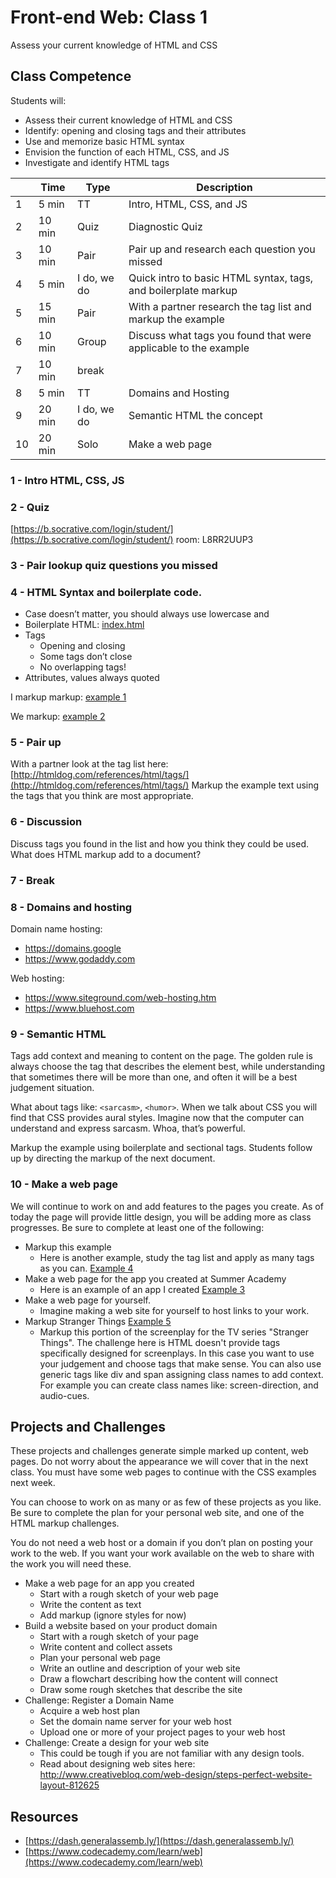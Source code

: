 # Front-end Web: Class 1

Assess your current knowledge of HTML and CSS

## Class Competence

Students will: 

- Assess their current knowledge of HTML and CSS
- Identify: opening and closing tags and their attributes
- Use and memorize basic HTML syntax
- Envision the function of each HTML, CSS, and JS
- Investigate and identify HTML tags 

|    | Time   | Type  | Description |
|----|--------|-------|-------------|
| 1  | 5 min  |TT     | Intro, HTML, CSS, and JS |
| 2  | 10 min | Quiz  | Diagnostic Quiz |
| 3  | 10 min | Pair  | Pair up and research each question you missed |
| 4  | 5 min  | I do, we do    | Quick intro to basic HTML syntax, tags, and boilerplate markup |
| 5  | 15 min | Pair  | With a partner research the tag list and markup the example |
| 6  | 10 min | Group | Discuss what tags you found that were applicable to the example |
| 7  | 10 min | break |  |
| 8  | 5 min  | TT    | Domains and Hosting |
| 9  | 20 min |I do, we do | Semantic HTML the concept |
| 10 | 20 min | Solo  | Make a web page |

### 1 - Intro HTML, CSS, JS

### 2 - Quiz 

[https://b.socrative.com/login/student/](https://b.socrative.com/login/student/) room: L8RR2UUP3

### 3 - Pair lookup quiz questions you missed 

### 4 - HTML Syntax and boilerplate code. 

- Case doesn’t matter, you should always use lowercase and 
- Boilerplate HTML: [index.html](index.html)
- Tags 
  - Opening and closing
  - Some tags don’t close
  - No overlapping tags!
- Attributes, values always quoted

I markup markup: [example 1](example-1.html)

We markup: [example 2](example-2.html)

### 5 - Pair up 

With a partner look at the tag list here:
[http://htmldog.com/references/html/tags/](http://htmldog.com/references/html/tags/)
Markup the example text using the tags that you think are most appropriate. 

### 6 - Discussion

Discuss tags you found in the list and how you think they could be used. What does HTML markup add to a document?

### 7 - Break 

### 8 - Domains and hosting

Domain name hosting: 

- https://domains.google
- https://www.godaddy.com

Web hosting: 

- https://www.siteground.com/web-hosting.htm
- https://www.bluehost.com

### 9 - Semantic HTML

Tags add context and meaning to content on the page. The golden rule is always choose the tag that describes the 
element best, while understanding that sometimes there will be more than one, and often it will be a best judgement
situation. 

What about tags like: `<sarcasm>`, `<humor>`. When we talk about CSS you will find that CSS provides aural styles. Imagine 
now that the computer can understand and express sarcasm. Whoa, that’s powerful.

Markup the example using boilerplate and sectional tags. Students follow up by directing the markup of the next document. 

### 10 - Make a web page

We will continue to work on and add features to the pages you create. As of today the page will provide little design, 
you will be adding more as class progresses. Be sure to complete at least one of the following:

- Markup this example
  - Here is another example, study the tag list and apply as many tags as you can. [Example 4](example-4.html)
- Make a web page for the app you created at Summer Academy
  - Here is an example of an app I created [Example 3](example-3.html)
- Make a web page for yourself. 
  - Imagine making a web site for yourself to host links to your work. 
- Markup Stranger Things [Example 5](example-5.html)
  - Markup this portion of the screenplay for the TV series "Stranger Things". The challenge here is HTML doesn't provide
  tags specifically designed for screenplays. In this case you want to use your judgement and choose tags that make sense.
  You can also use generic tags like div and span assigning class names to add context. For example you can create class
  names like: screen-direction, and audio-cues. 

## Projects and Challenges 
These projects and challenges generate simple marked up content, web pages. Do not worry about the appearance we will cover that in the next class. You must have some web pages to continue with the CSS examples next week. 

You can choose to work on as many or as few of these projects as you like. Be sure to complete the plan for your personal web site, and one of the HTML markup challenges. 

You do not need a web host or a domain if you don’t plan on posting your work to the web. If you want your work available on the web to share with the work you will need these. 

- Make a web page for an app you created
  - Start with a rough sketch of your web page
  - Write the content as text
  - Add markup (ignore styles for now)
- Build a website based on your product domain
  - Start with a rough sketch of your page
  - Write content and collect assets
  - Plan your personal web page
  - Write an outline and description of your web site
  - Draw a flowchart describing how the content will connect
  - Draw some rough sketches that describe the site
- Challenge: Register a Domain Name
  - Acquire a web host plan
  - Set the domain name server for your web host
  - Upload one or more of your project pages to your web host
- Challenge: Create a design for your web site
  - This could be tough if you are not familiar with any design tools. 
  - Read about designing web sites here: http://www.creativebloq.com/web-design/steps-perfect-website-layout-812625

## Resources 
- [https://dash.generalassemb.ly/](https://dash.generalassemb.ly/)
- [https://www.codecademy.com/learn/web](https://www.codecademy.com/learn/web)

